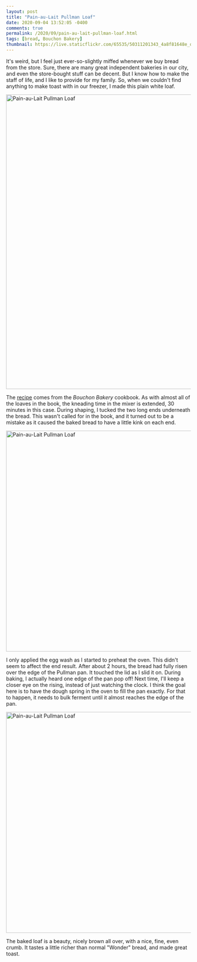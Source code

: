 ```yaml
---
layout: post
title: "Pain-au-Lait Pullman Loaf"
date: 2020-09-04 13:52:05 -0400
comments: true
permalink: /2020/09/pain-au-lait-pullman-loaf.html
tags: [bread, Bouchon Bakery]
thumbnail: https://live.staticflickr.com/65535/50311201343_4a8f81648e_q.jpg
---
```


It's weird, but I feel just ever-so-slightly miffed whenever we
buy bread from the store. Sure, there are many great independent
bakeries in our city, and even the store-bought stuff can be decent.
But I know how to make the staff of life, and I like to provide for 
my family. So, when we couldn't find anything to make toast
with in our freezer, I made this plain white loaf.

<a data-flickr-embed="true" href="https://www.flickr.com/photos/gnuf/50311868556/in/photostream/" title="Pain-au-Lait Pullman Loaf"><img src="https://live.staticflickr.com/65535/50311868556_fd0392294e_c.jpg" width="600" height="800" alt="Pain-au-Lait Pullman Loaf"></a><script async src="//embedr.flickr.com/assets/client-code.js" charset="utf-8"></script>

The [recipe](http://www.recipehow.com/pain-au-lait-pullman-loaf-recipe/) 
comes from the _Bouchon Bakery_ cookbook. As with almost all of the loaves
in the book, the kneading time in the mixer is extended, 30 minutes in this
case. During shaping, I tucked the two long ends underneath the bread. This wasn't
called for in the book, and it turned out to be a mistake as it caused the baked
bread to have a little kink on each end.

<a data-flickr-embed="true" href="https://www.flickr.com/photos/gnuf/" title="Pain-au-Lait Pullman Loaf"><img src="https://live.staticflickr.com/65535/50311201343_4a8f81648e_c.jpg" width="800" height="600" alt="Pain-au-Lait Pullman Loaf"></a><script async src="//embedr.flickr.com/assets/client-code.js" charset="utf-8"></script>

I only applied the egg wash as I started to preheat the oven. This didn't seem 
to affect the end result. After about 2 hours, the bread had fully risen over
the edge of the Pullman pan. It touched the lid as I slid it on. During
baking, I actually heard one edge of the pan pop off! Next time, I'll keep
a closer eye on the rising, instead of just watching the clock. I think
the goal here is to have the dough spring in the oven to fill the pan 
exactly. For that to happen, it needs to bulk ferment until it almost reaches the 
edge of the pan.

<a data-flickr-embed="true" href="https://www.flickr.com/photos/gnuf/50312042672/in/photostream/" title="Pain-au-Lait Pullman Loaf"><img src="https://live.staticflickr.com/65535/50312042672_372fc55240_c.jpg" width="800" height="600" alt="Pain-au-Lait Pullman Loaf"></a><script async src="//embedr.flickr.com/assets/client-code.js" charset="utf-8"></script>

The baked loaf is a beauty, nicely brown all over, with a nice, fine, even crumb.
It tastes a little richer than normal "Wonder" bread, and made great toast.
